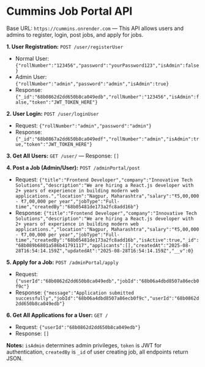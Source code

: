 # Cummins Job Portal API

Base URL: `https://cummins.onrender.com` — This API allows users and admins to register, login, post jobs, and apply for jobs.  

**1. User Registration:** `POST /user/registerUser` 
- Normal User: `{"rollNumber":"123456","password":"yourPassword123","isAdmin":false}` 
- Admin User: `{"rollNumber":"admin","password":"admin","isAdmin":true}` 
- Response: `{"_id":"68b0862d2dd650b8ca049edb","rollNumber":"123456","isAdmin":false,"token":"JWT_TOKEN_HERE"}`  

**2. User Login:** `POST /user/loginUser`
- Request: `{"rollNumber":"admin","password":"admin"}` 
- Response: `{"_id":"68b0867a2dd650b8ca049edf","rollNumber":"admin","isAdmin":true,"token":"JWT_TOKEN_HERE"}`  

**3. Get All Users:** `GET /user/` — Response: `[]`  

**4. Post a Job (Admin/User):** `POST /adminPortal/post`
- Request: `{"title":"Frontend Developer","company":"Innovative Tech Solutions","description":"We are hiring a React.js developer with 2+ years of experience in building modern web applications.","location":"Nagpur, Maharashtra","salary":"₹5,00,000 - ₹7,00,000 per year","jobType":"Full-time","createdBy":"68b05481de173a2fc8add16b"}`
- Response: `{"title":"Frontend Developer","company":"Innovative Tech Solutions","description":"We are hiring a React.js developer with 2+ years of experience in building modern web applications.","location":"Nagpur, Maharashtra","salary":"₹5,00,000 - ₹7,00,000 per year","jobType":"Full-time","createdBy":"68b05481de173a2fc8add16b","isActive":true,"_id":"68b089b6801a586b41791117","applicants":[],"createdAt":"2025-08-28T16:54:14.159Z","updatedAt":"2025-08-28T16:54:14.159Z","__v":0}`  

**5. Apply for a Job:** `POST /adminPortal/apply`
- Request: `{"userId":"68b0862d2dd650b8ca049edb","jobId":"68b06a4dbd8507a86ecb0f9c"}` 
- Response: `{"message":"Application submitted successfully","jobId":"68b06a4dbd8507a86ecb0f9c","userId":"68b0862d2dd650b8ca049edb"}`  

**6. Get All Applications for a User:** `GET /`
- Request: `{"userId":"68b0862d2dd650b8ca049edb"}` 
- Response: `[]`  

**Notes:** `isAdmin` determines admin privileges, `token` is JWT for authentication, `createdBy` is `_id` of user creating job, all endpoints return JSON.
